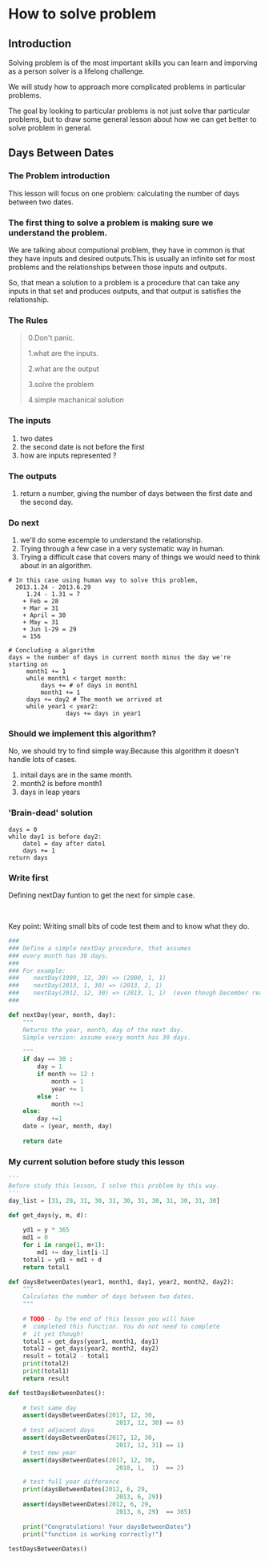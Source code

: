 # How to solve problem

## Introduction

Solving problem is of the most important skills you can learn and imporving as a person solver is a lifelong challenge.



We will study how to approach more complicated problems in particular problems.



The goal by looking to particular problems is not just solve thar particular problems, but to draw some general lesson about how we can get better to solve problem in general.

## Days Between Dates

### The Problem introduction

This lesson will focus on one problem: calculating the number of days between two dates.

### The first thing to solve a problem is making sure we understand the problem.

We are talking about computional problem, they have in common is that they have inputs and desired outputs.This is usually an infinite set for most problems and the relationships between those inputs and outputs.

So, that mean a solution to a problem is a procedure that can take any inputs in that set and produces outputs, and that output is satisfies the relationship.

### The Rules

>0.Don't panic.
>
>1.what are the inputs.
>
>2.what are the output
>
>3.solve the problem
>
>4.simple machanical solution

### The inputs

1. two dates
2. the second date is not before the first
3. how are inputs represented ?

### The outputs

1. return a number, giving the number of days between the first date and the second day.

### Do next

1. we'll do some excemple to understand the relationship.
2. Trying through a few case in a very systematic way in human.
3. Trying a difficult case that covers many of things we would need to think about in an algorithm.

``````
# In this case using human way to solve this problem, 
  2013.1.24 - 2013.6.29
     1.24 - 1.31 = 7
    + Feb = 28
    + Mar = 31
    + April = 30
  	+ May = 31
  	+ Jun 1-29 = 29
    = 156

# Concluding a algorithm
days = the number of days in current month minus the day we're starting on
     month1 += 1
     while month1 < target month:
         days += # of days in month1
         month1 += 1
     days += day2 # The month we arrived at
     while year1 < year2:
     			days += days in year1
``````

### Should we implement this algorithm? 

No, we should try to find simple way.Because this algorithm it doesn't handle lots of cases.

1. initail days are in the same month.
2. month2 is before month1
3. days in leap years

### 'Brain-dead' solution

``````
days = 0
while day1 is before day2:
	date1 = day after date1
	days += 1
return days
``````

### Write first

Defining nextDay funtion to get the next for simple case.

&nbsp;

Key point: Writing small bits of code test them and to know what they do.

``````python
###
### Define a simple nextDay procedure, that assumes
### every month has 30 days.
###
### For example:
###    nextDay(1999, 12, 30) => (2000, 1, 1)
###    nextDay(2013, 1, 30) => (2013, 2, 1)
###    nextDay(2012, 12, 30) => (2013, 1, 1)  (even though December really has 31 days)
###

def nextDay(year, month, day):
    """
    Returns the year, month, day of the next day.
    Simple version: assume every month has 30 days.

    """
    if day == 30 :
        day = 1
        if month >= 12 :
            month = 1 
            year += 1
        else :
            month +=1
    else:
        day +=1
    date = (year, month, day)
    
    return date
``````

### My current solution before study this lesson

``````python
'''
Before study this lesson, I solve this problem by this way.
'''
day_list = [31, 28, 31, 30, 31, 30, 31, 30, 31, 30, 31, 30]

def get_days(y, m, d):
    
    yd1 = y * 365
    md1 = 0
    for i in range(1, m+1):
        md1 += day_list[i-1]
    total1 = yd1 + md1 + d
    return total1

def daysBetweenDates(year1, month1, day1, year2, month2, day2):
    """
    Calculates the number of days between two dates.
    """
    
    # TODO - by the end of this lesson you will have
    #  completed this function. You do not need to complete
    #  it yet though! 
    total1 = get_days(year1, month1, day1)
    total2 = get_days(year2, month2, day2)
    result = total2 - total1
    print(total2)
    print(total1)
    return result

def testDaysBetweenDates():
    
    # test same day
    assert(daysBetweenDates(2017, 12, 30,
                              2017, 12, 30) == 0)
    # test adjacent days
    assert(daysBetweenDates(2017, 12, 30, 
                              2017, 12, 31) == 1)
    # test new year
    assert(daysBetweenDates(2017, 12, 30, 
                              2018, 1,  1)  == 2)

    # test full year difference
    print(daysBetweenDates(2012, 6, 29,
                              2013, 6, 29))
    assert(daysBetweenDates(2012, 6, 29,
                              2013, 6, 29)  == 365)
    
    print("Congratulations! Your daysBetweenDates")
    print("function is working correctly!")
    
testDaysBetweenDates()
``````


